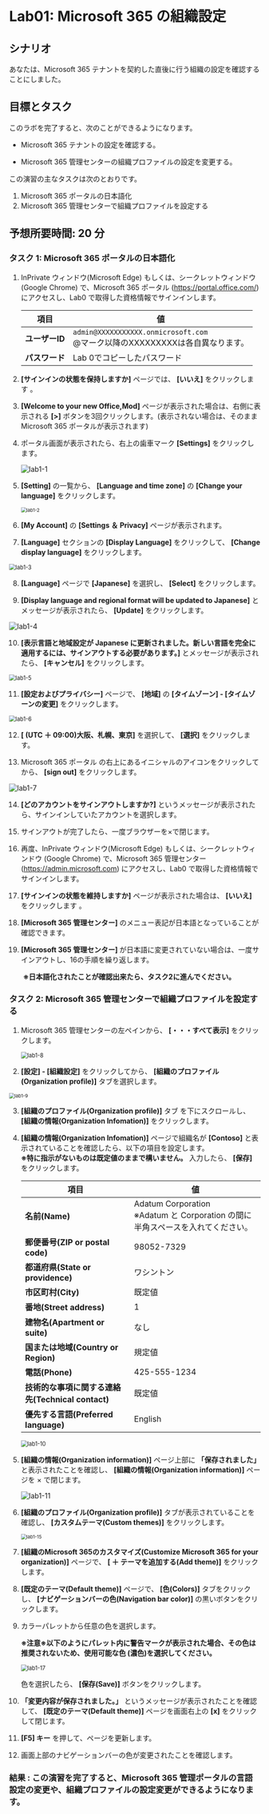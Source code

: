 # <a name="lab-answer-key-Microsoft 365-organization-settings"></a>Lab01: Microsoft 365 の組織設定

## <a name="scenario"></a>シナリオ

あなたは、Microsoft 365 テナントを契約した直後に行う組織の設定を確認することにしました。

## <a name="objectives"></a>目標とタスク

このラボを完了すると、次のことができるようになります。

- Microsoft 365 テナントの設定を確認する。

- Microsoft 365 管理センターの組織プロファイルの設定を変更する。

  

この演習の主なタスクは次のとおりです。

1. Microsoft 365 ポータルの日本語化
2. Microsoft 365 管理センターで組織プロファイルを設定する

## <a name="estimated-time-45-minutes"></a>予想所要時間: 20 分



### <a name="task-1-Japanese-localization-of-Microsoft 365-portal"></a>タスク 1: Microsoft 365 ポータルの日本語化

1. InPrivate ウィンドウ(Microsoft Edge) もしくは、シークレットウィンドウ (Google Chrome) で、Microsoft 365 ポータル (https://portal.office.com/) にアクセスし、Lab0 で取得した資格情報でサインインします。

   | 項目           | 値                                                           |
   | -------------- | ------------------------------------------------------------ |
   | **ユーザーID** | `admin@XXXXXXXXXXX.onmicrosoft.com`<br />@マーク以降のXXXXXXXXXは各自異なります。 |
   | **パスワード** | Lab 0でコピーしたパスワード                                  |

1.  **[サインインの状態を保持しますか]** ページでは、 **[いいえ]** をクリックします 。

1.  **[Welcome to your new Office,Mod]** ページが表示された場合は、右側に表示される **[>]** ボタンを3回クリックします。(表示されない場合は、そのままMicrosoft 365 ポータルが表示されます)

1. ポータル画面が表示されたら、右上の歯車マーク **[Settings]** をクリックします。

   ![lab1-1](./media/lab1-1.png)

1. **[Setting]** の一覧から、 **[Language and time zone]** の **[Change your language]** をクリックします。

   <img src="./media/lab1-2.png" alt="lab1-2" style="zoom: 67%;" />

6. **[My Account]** の **[Settings ＆ Privacy]** ページが表示されます。

7. **[Language]** セクションの **[Display Language]** をクリックして、 **[Change display language]** をクリックします。

<img src="./media/lab1-3.png" alt="lab1-3" style="zoom:80%;" />

8. **[Language]** ページで **[Japanese]** を選択し、 **[Select]** をクリックします。

9. **[Display language and regional format will be updated to Japanese]** とメッセージが表示されたら、 **[Update]** をクリックします。

![lab1-4](./media/lab1-4.png)

10. **[表示言語と地域設定が Japanese に更新されました。新しい言語を完全に適用するには、サインアウトする必要があります。]** とメッセージが表示されたら、 **[キャンセル]** をクリックします。

<img src="./media/lab1-5.png" alt="lab1-5" style="zoom:80%;" />

11. **[設定およびプライバシー]** ページで、 **[地域]** の **[タイムゾーン] - [タイムゾーンの変更]** をクリックします。

<img src="./media/lab1-6.png" alt="lab1-6" style="zoom:80%;" />

12. **[ (UTC ＋ 09:00)大阪、札幌、東京]** を選択して、 **[選択]** をクリックします。

13. Microsoft 365 ポータル の右上にあるイニシャルのアイコンをクリックしてから、 **[sign out]** をクリックします。

![lab1-7](./media/lab1-7.png)

14. **[どのアカウントをサインアウトしますか?]** というメッセージが表示されたら、サインインしていたアカウントを選択します。

15. サインアウトが完了したら、一度ブラウザーを×で閉じます。

16. 再度、InPrivate ウィンドウ(Microsoft Edge) もしくは、シークレットウィンドウ (Google Chrome) で、Microsoft 365 管理センター (https://admin.microsoft.com) にアクセスし、Lab0 で取得した資格情報でサインインします。

17. **[サインインの状態を維持しますか]** ページが表示された場合は、 **[いいえ]** をクリックします 。

18. **[Microsoft 365 管理センター]** のメニュー表記が日本語となっていることが確認できます。

19. **[Microsoft 365 管理センター]** が日本語に変更されていない場合は、一度サインアウトし、16の手順を繰り返します。

　　**※日本語化されたことが確認出来たら、タスク2に進んでください。**



### <a name="task-1-Japanese-localization-of-Microsoft 365-portal"></a>タスク 2: Microsoft 365 管理センターで組織プロファイルを設定する

1. Microsoft 365 管理センターの左ペインから、 **[・・・すべて表示]** をクリックします。

   <img src="./media/lab1-8.png" alt="lab1-8" style="zoom:80%;" />

1. **[設定] - [組織設定]** をクリックしてから、 **[組織のプロファイル(Organization profile)]** タブを選択します。

<img src="./media/lab1-9.png" alt="lab1-9" style="zoom:67%;" />

3. **[組織のプロファイル(Organization profile)]** タブ を下にスクロールし、 **[組織の情報(Organization Infomation)]** をクリックします。

4. **[組織の情報(Organization Infomation)]** ページで組織名が **[Contoso]** と表示されていることを確認したら、以下の項目を設定します。<br>
   **※特に指示がないものは既定値のままで構いません。**
   入力したら、 **[保存]** をクリックします。

   | 項目                                              | 値                                                           |
   | ------------------------------------------------- | ------------------------------------------------------------ |
   | **名前(Name)**                                    | Adatum Corporation<br />※Adatum と Corporation の間に半角スペースを入れてください。 |
   | **郵便番号(ZIP or postal code)**                  | 98052-7329                                                   |
   | **都道府県(State or providence)**                 | ワシントン                                                   |
   | **市区町村(City)**                                | 既定値                                                       |
   | **番地(Street address)**                          | 1                                                            |
   | **建物名(Apartment or suite)**                    | なし                                                         |
   | **国または地域(Country or Region)**                    | 規定値                                                         |
   | **電話(Phone)**                                   | 425-555-1234                                                 |
   | **技術的な事項に関する連絡先(Technical contact)** | 既定値                                                       |
   | **優先する言語(Preferred language)**              | English                                                      |

   <img src="./media/lab1-10.png" alt="lab1-10" style="zoom:80%;" />

5. **[組織の情報(Organization information)]** ページ上部に **「保存されました」** と表示されたことを確認し、 **[組織の情報(Organization information)]** ページを × で閉じます。

   ![lab1-11](./media/lab1-11.png)

6. **[組織のプロファイル(Organization profile)]** タブが表示されていることを確認し、 **[カスタムテーマ(Custom themes)]** をクリックします。

   <img src="./media/lab1-15.png" alt="lab1-15" style="zoom: 67%;" />

11.  **[組織のMicrosoft 365のカスタマイズ(Customize ‎Microsoft 365‎ for your organization)]** ページで、 **[ ＋ テーマを追加する(Add theme)]** をクリックします。 

12.  **[既定のテーマ(Default theme)]** ページで、 **[色(Colors)]** タブをクリックし、 **[ナビゲーションバーの色(Navigation bar color)]** の黒いボタンをクリックします。

13. カラーパレットから任意の色を選択します。 

    **※注意※以下のようにパレット内に警告マークが表示された場合、その色は推奨されないため、使用可能な色 (濃色)を選択してください。**

    <img src="./media/lab1-17.png" alt="lab1-17" style="zoom:80%;" />

    色を選択したら、 **[保存(Save)]** ボタンをクリックします。

14.  **「変更内容が保存されました。」** というメッセージが表示されたことを確認して、 **[既定のテーマ(Default theme)]** ページを画面右上の **[x]** をクリックして閉じます。 

15.  **[F5] キー** を押して、ページを更新します。 

16. 画面上部のナビゲーションバーの色が変更されたことを確認します。

    

### **結果 : この演習を完了すると、Microsoft 365 管理ポータルの言語設定の変更や、組織プロファイルの設定変更ができるようになります。**
